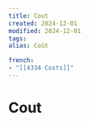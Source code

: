```yaml
---
title: Cout
created: 2024-12-01
modified: 2024-12-01
tags: 
alias: Coût

french:
- "[[4334 Costs]]"
---
```

# Cout
